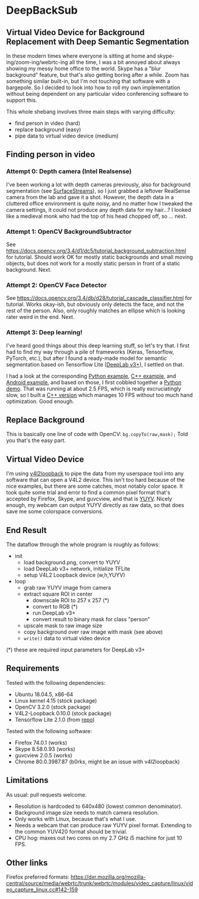 # DeepBackSub

## Virtual Video Device for Background Replacement with Deep Semantic Segmentation

In these modern times where everyone is sitting at home and skype-ing/zoom-ing/webrtc-ing all the time, I was a bit annoyed about always showing my messy home office to the world. Skype has a "blur background" feature, but that's also getting boring after a while. Zoom has something similar built-in, but I'm not touching that software with a bargepole. So I decided to look into how to roll my own implementation without being dependent on any particular video conferencing software to support this.

This whole shebang involves three main steps with varying difficulty:
  - find person in video (hard)
  - replace background (easy)
  - pipe data to virtual video device (medium)

## Finding person in video

### Attempt 0: Depth camera (Intel Realsense)

I've been working a lot with depth cameras previously, also for background segmentation (see [SurfaceStreams](https://github.com/floe/surface-streams)), so I just grabbed a leftover RealSense camera from the lab and gave it a shot. However, the depth data in a cluttered office environment is quite noisy, and no matter how I tweaked the camera settings, it could not produce any depth data for my hair...? I looked like a medieval monk who had the top of his head chopped off, so ... next.

### Attempt 1: OpenCV BackgroundSubtractor

See https://docs.opencv.org/3.4/d1/dc5/tutorial_background_subtraction.html for tutorial.
Should work OK for mostly static backgrounds and small moving objects, but does not work for a mostly static person in front of a static background. Next.

### Attempt 2: OpenCV Face Detector

See https://docs.opencv.org/3.4/db/d28/tutorial_cascade_classifier.html for tutorial.
Works okay-ish, but obviously only detects the face, and not the rest of the person. Also, only roughly matches an ellipse which is looking rater weird in the end. Next.

### Attempt 3: Deep learning!

I've heard good things about this deep learning stuff, so let's try that. I first had to find my way through a pile of frameworks (Keras, Tensorflow, PyTorch, etc.), but after I found a ready-made model for semantic segmentation based on Tensorflow Lite ([DeepLab v3+](https://tfhub.dev/tensorflow/lite-model/deeplabv3/1/default/1)), I settled on that.

I had a look at the corresponding [Python example](https://github.com/tensorflow/tensorflow/blob/master/tensorflow/lite/examples/python/label_image.py), [C++ example](https://github.com/tensorflow/tensorflow/tree/master/tensorflow/lite/examples/label_image), and [Android example](https://github.com/tensorflow/examples/tree/master/lite/examples/image_segmentation/android), and based on those, I first cobbled together a [Python demo](https://github.com/floe/deepbacksub/blob/master/deepseg.py). That was running at about 2.5 FPS, which is really excruciatingly slow, so I built a [C++ version](https://github.com/floe/deepbacksub/blob/master/deepseg.cc) which manages 10 FPS without too much hand optimization. Good enough.

## Replace Background

This is basically one line of code with OpenCV: `bg.copyTo(raw,mask);` Told you that's the easy part.

## Virtual Video Device

I'm using [v4l2loopback](https://github.com/umlaeute/v4l2loopback) to pipe the data from my userspace tool into any software that can open a V4L2 device. This isn't too hard because of the nice examples, but there are some catches, most notably color space. It took quite some trial and error to find a common pixel format that's accepted by Firefox, Skype, and guvcview, and that is [YUYV](https://www.linuxtv.org/downloads/v4l-dvb-apis-old/V4L2-PIX-FMT-YUYV.html). Nicely enough, my webcam can output YUYV directly as raw data, so that does save me some colorspace conversions.

## End Result

The dataflow through the whole program is roughly as follows:

  - init
    - load background.png, convert to YUYV
    - load DeepLab v3+ network, initialize TFLite
    - setup V4L2 Loopback device (w,h,YUYV)
  - loop
    - grab raw YUYV image from camera
    - extract square ROI in center
      - downscale ROI to 257 x 257 (*)
      - convert to RGB (*)
      - run DeepLab v3+
      - convert result to binary mask for class "person"
    - upscale mask to raw image size
    - copy background over raw image with mask (see above)
    - `write()` data to virtual video device

(*) these are required input parameters for DeepLab v3+

## Requirements

Tested with the following dependencies:
  - Ubuntu 18.04.5, x86-64
  - Linux kernel 4.15 (stock package)
  - OpenCV 3.2.0 (stock package)
  - V4L2-Loopback 0.10.0 (stock package)
  - Tensorflow Lite 2.1.0 (from [repo](https://github.com/tensorflow/tensorflow/tree/v2.1.0/tensorflow/lite))
  
Tested with the following software:
  - Firefox 74.0.1 (works)
  - Skype 8.58.0.93 (works)
  - guvcview 2.0.5 (works)
  - Chrome 80.0.3987.87 (b0rks, might be an issue with v4l2loopback)
  
## Limitations

As usual: pull requests welcome.
  - Resolution is hardcoded to 640x480 (lowest common denominator).
  - Background image size needs to match camera resolution.
  - Only works with Linux, because that's what I use.
  - Needs a webcam that can produce raw YUYV pixel format. Extending to the common YUV420 format should be trivial.
  - CPU hog: maxes out two cores on my 2.7 GHz i5 machine for just 10 FPS.
  
## Other links

Firefox preferred formats: https://dxr.mozilla.org/mozilla-central/source/media/webrtc/trunk/webrtc/modules/video_capture/linux/video_capture_linux.cc#142-159
